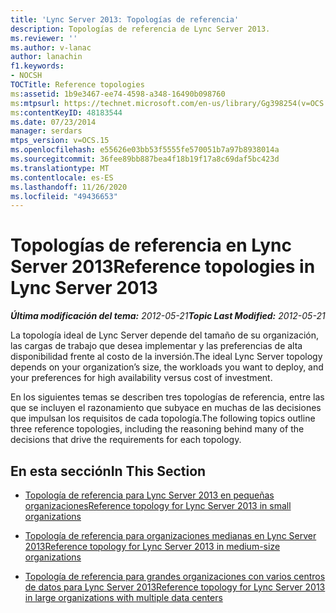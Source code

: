 ```yaml
---
title: 'Lync Server 2013: Topologías de referencia'
description: Topologías de referencia de Lync Server 2013.
ms.reviewer: ''
ms.author: v-lanac
author: lanachin
f1.keywords:
- NOCSH
TOCTitle: Reference topologies
ms:assetid: 1b9e3467-ee74-4598-a348-16490b098760
ms:mtpsurl: https://technet.microsoft.com/en-us/library/Gg398254(v=OCS.15)
ms:contentKeyID: 48183544
ms.date: 07/23/2014
manager: serdars
mtps_version: v=OCS.15
ms.openlocfilehash: e55626e03bb53f5555fe570051b7a97b8938014a
ms.sourcegitcommit: 36fee89bb887bea4f18b19f17a8c69daf5bc423d
ms.translationtype: MT
ms.contentlocale: es-ES
ms.lasthandoff: 11/26/2020
ms.locfileid: "49436653"
---
```

# <a name="reference-topologies-in-lync-server-2013"></a><span data-ttu-id="9b50d-103">Topologías de referencia en Lync Server 2013</span><span class="sxs-lookup"><span data-stu-id="9b50d-103">Reference topologies in Lync Server 2013</span></span>

<div data-xmlns="http://www.w3.org/1999/xhtml">

<div class="topic" data-xmlns="http://www.w3.org/1999/xhtml" data-msxsl="urn:schemas-microsoft-com:xslt" data-cs="https://msdn.microsoft.com/">

<div data-asp="https://msdn2.microsoft.com/asp">



</div>

<div id="mainSection">

<div id="mainBody"><span data-ttu-id="9b50d-104">

<span> </span></span><span class="sxs-lookup"><span data-stu-id="9b50d-104">

<span> </span></span></span>

<span data-ttu-id="9b50d-105">_**Última modificación del tema:** 2012-05-21_</span><span class="sxs-lookup"><span data-stu-id="9b50d-105">_**Topic Last Modified:** 2012-05-21_</span></span>

<span data-ttu-id="9b50d-106">La topología ideal de Lync Server depende del tamaño de su organización, las cargas de trabajo que desea implementar y las preferencias de alta disponibilidad frente al costo de la inversión.</span><span class="sxs-lookup"><span data-stu-id="9b50d-106">The ideal Lync Server topology depends on your organization’s size, the workloads you want to deploy, and your preferences for high availability versus cost of investment.</span></span>

<span data-ttu-id="9b50d-107">En los siguientes temas se describen tres topologías de referencia, entre las que se incluyen el razonamiento que subyace en muchas de las decisiones que impulsan los requisitos de cada topología.</span><span class="sxs-lookup"><span data-stu-id="9b50d-107">The following topics outline three reference topologies, including the reasoning behind many of the decisions that drive the requirements for each topology.</span></span>

<div>

## <a name="in-this-section"></a><span data-ttu-id="9b50d-108">En esta sección</span><span class="sxs-lookup"><span data-stu-id="9b50d-108">In This Section</span></span>

  - [<span data-ttu-id="9b50d-109">Topología de referencia para Lync Server 2013 en pequeñas organizaciones</span><span class="sxs-lookup"><span data-stu-id="9b50d-109">Reference topology for Lync Server 2013 in small organizations</span></span>](lync-server-2013-reference-topology-for-small-organizations.md)

  - [<span data-ttu-id="9b50d-110">Topología de referencia para organizaciones medianas en Lync Server 2013</span><span class="sxs-lookup"><span data-stu-id="9b50d-110">Reference topology for Lync Server 2013 in medium-size organizations</span></span>](lync-server-2013-reference-topology-for-medium-size-organizations.md)

  - [<span data-ttu-id="9b50d-111">Topología de referencia para grandes organizaciones con varios centros de datos para Lync Server 2013</span><span class="sxs-lookup"><span data-stu-id="9b50d-111">Reference topology for Lync Server 2013 in large organizations with multiple data centers</span></span>](lync-server-2013-reference-topology-for-large-organizations-with-multiple-data-centers.md)

<span data-ttu-id="9b50d-112"></div>

</div>

<span> </span>

</div>

</div>

</span><span class="sxs-lookup"><span data-stu-id="9b50d-112"></div>

</div>

<span> </span>

</div>

</div>

</span></span></div>


